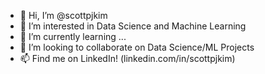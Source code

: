 - 👋 Hi, I’m @scottpjkim
- 👀 I’m interested in Data Science and Machine Learning
- 🌱 I’m currently learning ...
- 💞️ I’m looking to collaborate on Data Science/ML Projects
- 📫 Find me on LinkedIn! (linkedin.com/in/scottpjkim)

<!---
scottpjkim/scottpjkim is a ✨ special ✨ repository because its `README.md` (this file) appears on your GitHub profile.
You can click the Preview link to take a look at your changes.
--->
